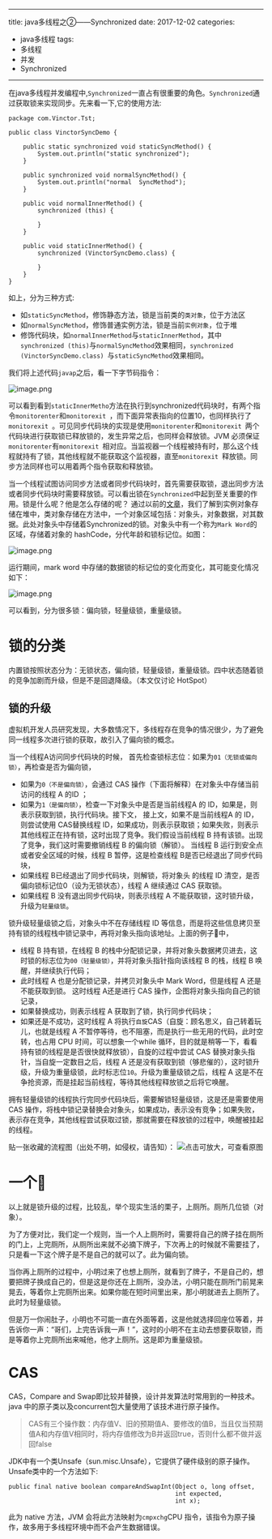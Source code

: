 ----
title: java多线程之②——Synchronized
date: 2017-12-02
categories:
  - java多线程
tags:
  - 多线程
  - 并发
  - Synchronized
  
----

在java多线程并发编程中,`Synchronized`一直占有很重要的角色。`Synchronized`通过获取锁来实现同步。先来看一下,它的使用方法:

```
package com.Vinctor.Tst;

public class VinctorSyncDemo {

    public static synchronized void staticSyncMethod() {
        System.out.println("static synchronized");
    }

    public synchronized void normalSyncMethod() {
        System.out.println("normal  SyncMethod");
    }

    public void normalInnerMethod() {
        synchronized (this) {
            
        }
    }

    public void staticInnerMethod() {
        synchronized (VinctorSyncDemo.class) {

        }
    }
}

```
如上，分为三种方式:
* 如`staticSyncMethod`，修饰静态方法，锁是当前类的`类对象`，位于方法区
* 如`normalSyncMethod`，修饰普通实例方法，锁是当前`实例对象`，位于堆
* 修饰代码块，如`normalInnerMethod`与`staticInnerMethod`，其中`synchronized (this)`与`normalSyncMethod`效果相同，`synchronized (VinctorSyncDemo.class) `与`staticSyncMethod`效果相同。

我们将上述代码`javap`之后，看一下字节码指令：

![image.png](http://upload-images.jianshu.io/upload_images/1583231-c9e2d031ec7f6d52.png?imageMogr2/auto-orient/strip%7CimageView2/2/w/800)

可以看到看到`staticInnerMetho`方法在执行到synchronized代码块时，有两个指令`monitorenter`和`monitorexit `，而下面异常表指向的位置10，也同样执行了`monitorexit `。可见同步代码块的实现是使用`monitorenter`和`monitorexit `两个代码块进行获取锁已释放锁的，发生异常之后，也同样会释放锁。JVM 必须保证`monitorenter`有`monitorexit `相对应。当监视器一个线程被持有时，那么这个线程就持有了锁，其他线程就不能获取这个监视器，直至`monitorexit `释放锁。同步方法同样也可以用着两个指令获取和释放锁。

当一个线程试图访问同步方法或者同步代码块时，首先需要获取锁，退出同步方法或者同步代码块时需要释放锁。可以看出锁在`Synchronized`中起到至关重要的作用。锁是什么呢？他是怎么存储的呢？
通过以前的[文章](http://www.jianshu.com/p/860c259c8aad)，我们了解到实例对象存储在堆中，类对象存储在方法中，一个对象区域包括：对象头，对象数据，对其数据。此处对象头中存储着Synchronized的锁。对象头中有一个称为`Mark Word`的区域，存储着对象的 hashCode，分代年龄和锁标记位。如图：
                                                          
![image.png](http://upload-images.jianshu.io/upload_images/1583231-75f68b258640e11c.png?imageMogr2/auto-orient/strip%7CimageView2/2/w/1240)

运行期间，mark word 中存储的数据锁的标记位的变化而变化，其可能变化情况如下：

![image.png](http://upload-images.jianshu.io/upload_images/1583231-04e0f78947664265.png?imageMogr2/auto-orient/strip%7CimageView2/2/w/1240)

可以看到，分为很多锁：偏向锁，轻量级锁，重量级锁。

# 锁的分类

内置锁按照状态分为：无锁状态，偏向锁，轻量级锁，重量级锁。四中状态随着锁的竞争加剧而升级，但是不是回退降级。（本文仅讨论 HotSpot）

## 锁的升级

虚拟机开发人员研究发现，大多数情况下，多线程存在竞争的情况很少，为了避免同一线程多次进行锁的获取，故引入了偏向锁的概念。


当一个线程A访问同步代码块的时候，
首先检查锁标志位：如果为`01（无锁或偏向锁）`，再检查是否为偏向锁，
* 如果为`0（不是偏向锁）`，会通过 CAS 操作（下面将解释）在对象头中存储当前访问的线程 A 的ID ；
* 如果为`1（是偏向锁）`，检查一下对象头中是否是当前线程A 的 ID，如果是，则表示获取到锁，执行代码块。接下文，
接上文，如果不是当前线程A 的 ID，则尝试使用 CAS替换线程  ID，如果成功，则表示获取锁；如果失败，则表示其他线程正在持有锁，这时出现了竞争。我们假设当前线程 B 持有该锁。出现了竞争，我们这时需要撤销线程 B 的偏向锁（解锁）。
当线程 B 运行到安全点或者安全区域的时候，线程 B 暂停，这是检查线程 B是否已经退出了同步代码块，
* 如果线程 B已经退出了同步代码块，则解锁，将对象头 的线程 ID 清空，是否偏向锁标记位0（设为无锁状态），线程 A 继续通过 CAS 获取锁。
* 如果线程 B 没有退出同步代码块，则表示线程 A 不能获取锁，这时锁升级，升级为`轻量级锁`。


锁升级轻量级锁之后，对象头中不在存储线程 ID 等信息，而是将这些信息拷贝至持有锁的线程栈中锁记录中，再将对象头指向该地址。上面的例子🌰中，
* 线程 B 持有锁，在线程 B 的栈中分配锁记录，并将对象头数据拷贝进去，这时锁的标志位为`00（轻量级锁）`，并将对象头指针指向该线程 B 的栈，线程 B 唤醒，并继续执行代码；
* 此时线程 A 也是分配锁记录，并拷贝对象头中 Mark Word，但是线程 A 还是不能获取到锁。
这时线程 A还是进行 CAS 操作，企图将对象头指向自己的锁记录，
* 如果替换成功，则表示线程 A 获取到了锁，执行同步代码块；
* 如果还是不成功，这时线程 A 将执行`自旋`CAS（自旋：顾名思义，自己转着玩儿，也就是线程 A 不暂停等待，也不阻塞，而是执行一些无用的代码，此时空转，也占用 CPU 时间，可以想象一个while 循环，目的就是稍等一下，看看持有锁的线程是是否很快就释放锁），自旋的过程中尝试 CAS 替换对象头指针，当自旋一定数目之后，线程 A 还是没有获取到锁（够悲催的），这时锁升级，升级为重量级锁，此时标志位`10`。升级为重量级锁之后，线程 A 这是不在争抢资源，而是挂起当前线程，等待其他线程释放锁之后将它唤醒。

拥有轻量级锁的线程执行完同步代码块后，需要解锁轻量级锁，这是还是需要使用 CAS 操作，将栈中锁记录替换会对象头，如果成功，表示没有竞争；如果失败，表示存在竞争，其他线程尝试获取过锁，那就需要在释放锁的过程中，唤醒被挂起的线程。

贴一张收藏的流程图（出处不明，如侵权，请告知）：
![点击可放大，可查看原图](http://upload-images.jianshu.io/upload_images/1583231-bdab3b26c3d71904.png?imageMogr2/auto-orient/strip%7CimageView2/2/w/2240)


# 一个🌰
以上就是锁升级的过程，比较乱，举个现实生活的栗子，上厕所。厕所几位锁（对象）。

为了方便对比，我们定一个规则，当一个人上厕所时，需要将自己的牌子挂在厕所的门上，上完厕所，从厕所出来就不必摘下牌子，下次再上的时候就不需要挂了，只是看一下这个牌子是不是自己的就可以了。此为偏向锁。

当你再上厕所的过程中，小明过来了也想上厕所，就看到了牌子，不是自己的，想要把牌子换成自己的，但是这是你还在上厕所，没办法，小明只能在厕所门前晃来晃去，等着你上完厕所出来。如果你能在短时间里出来，那小明就进去上厕所了。此时为轻量级锁。

但是万一你闹肚子，小明也不可能一直在外面等着，这是他就选择回座位等着，并告诉你一声：“哥们，上完告诉我一声！”，这时的小明不在主动去想要获取锁，而是等着你上完厕所出来喊他，他才上厕所。这是即为重量级锁。

# CAS
CAS，Compare and Swap即比较并替换，设计并发算法时常用到的一种技术。java 中的原子类以及concurrent包大量使用了该技术进行原子操作。
>CAS有三个操作数：内存值V、旧的预期值A、要修改的值B，当且仅当预期值A和内存值V相同时，将内存值修改为B并返回true，否则什么都不做并返回false

JDK中有一个类Unsafe（sun.misc.Unsafe），它提供了硬件级别的原子操作。Unsafe类中的一个方法如下:
```
public final native boolean compareAndSwapInt(Object o, long offset,
                                              int expected,
                                              int x);
```
此为 native 方法，JVM 会将此方法映射为`cmpxchg`CPU 指令，该指令为原子操作，故多用于多线程环境中而不会产生数据错误。







                                                          






